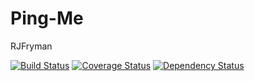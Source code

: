 Ping-Me
========================================

RJFryman

[![Build Status](https://travis-ci.org/RJFryman/ping-me.png?branch=master)](https://travis-ci.org/RJFryman/ping-me)
[![Coverage Status](https://coveralls.io/repos/RJFryman/ping-me/badge.png)](https://coveralls.io/r/RJFryman/ping-me)
[![Dependency Status](https://gemnasium.com/RJFryman/ping-me.png)](https://gemnasium.com/RJFryman/ping-me)
